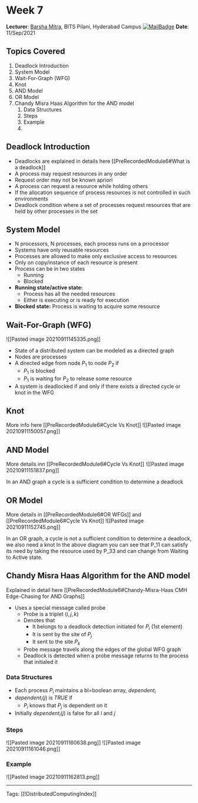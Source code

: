 # Week 7

**Lecturer**: [Barsha Mitra](http://a.impartus.com/#/profile/1985732), BITS Pilani, Hyderabad Campus
[![MailBadge](https://img.shields.io/badge/-barsha.mitra@hyderabad.bits--pilani.ac.in-EA4335?style=for-the-badge&logo=gmail&logoColor=white)](mailto:barsha.mitra@hyderabad.bits-pilani.ac.in)
**Date**: 11/Sep/2021

## Topics Covered
1. Deadlock Introduction
2. System Model
3. Wait-For-Graph (WFG)
4. Knot
5. AND Model
6. OR Model
7. Chandy Misra Haas Algorithm for the AND model
	1. Data Structures
	2. Steps
	3. Example
	4. 

## Deadlock Introduction
- Deadlocks are explained in details here [[PreRecordedModule6#What is a deadlock]]
- A process may request resources in any order
- Request order may not be known apriori
- A process can request a resource while holding others
- If the allocation sequence of process resources is not controlled in such environments
- Deadlock condition where a set of processes request resources that are held by other processes in the set

## System Model
- N processors, N processes, each process runs on a prrocessor
- Systems have only reusable resources
- Processes are allowed to make only exclusive access to resources
- Only on copy/instance of each resource is present
- Process can be in two states
	- Running
	- Blocked
- **Running state/active state:**
	- Process has all the needed resources
	- Either is executing or is ready for execution
- **Blocked state:** Process is waiting to acquire some resource

## Wait-For-Graph (WFG)
![[Pasted image 20210911145335.png]]
- State of a distributed system can be modeled as a directed graph
- Nodes are processes
- A directed edge from node $P_1$ to node $P_2$ if
	- $P_1$ is blocked
	- $P_1$ is waiting for $P_2$ to release some resource
- A system is deadlocked if and only if there exists a directed cycle or knot in the WFG

## Knot
More info here [[PreRecordedModule6#Cycle Vs Knot]]
![[Pasted image 20210911150057.png]]

## AND Model
More details inn [[PreRecordedModule6#Cycle Vs Knot]]
![[Pasted image 20210911151837.png]]

In an AND graph a cycle is a sufficient condition to determine a deadlock

## OR Model
More details in [[PreRecordedModule6#OR WFGs]] and [[PreRecordedModule6#Cycle Vs Knot]]
![[Pasted image 20210911152745.png]]

In an OR graph, a cycle is not a sufficient condition to determine a deadlock, we also need a  knot
In the above diagram you can see that P_11 can satisfy its need by taking the resource used by P_33 and can change from Waiting to Active state.

## Chandy Misra Haas Algorithm for the AND model
Explained in detail here [[PreRecordedModule6#Chandy-Misra-Haas CMH Edge-Chasing for AND Graphs]]
- Uses a special message called probe
	- Probe is a triplet $(i, j, k)$
	- Denotes that
		- It belongs to a deadlock detection initiated for $P_i$ (1st element)
		- It is sent by the site of $P_j$
		- It sent to the site $P_k$
	- Probe message travels along the edges of the global WFG graph
	- Deadlock is detected when a probe message returns to the process that initialed it

### Data Structures
- Each process $P_i$ maintains a bl=boolean array, $dependent_i$
- $dependent_i(j)$ is $TRUE$ if
	- $P_i$ knows that $P_j$ is dependent on it
- Initially $dependent_i(j)$ is false for all $i$ and $j$

### Steps
![[Pasted image 20210911160638.png]]
![[Pasted image 20210911161046.png]]

### Example
![[Pasted image 20210911162813.png]]

---
Tags: [[!DistributedComputingIndex]]